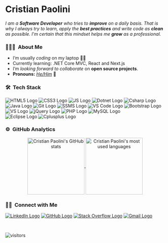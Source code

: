 # Cristian Paolini&nbsp;

<p>
  <em>
    I am a <b>Software Developer</b> who tries to <b>improve</b> on a daily basis. 
    That is why I always try to learn, apply the <b>best practices</b> and write code as <b>clean</b> as possible. 
    I'm certain that this mindset helps me <b>grow</b> as a professional.
  </em>  
</p>

### 👨🏻‍💻 &nbsp;About Me

- I’m usually *coding* on my laptop 👨‍💻
- Currently learning: .NET Core MVC, React and Next.js
- I’m *looking forward to collaborate* on **open source projects**.
- **Pronouns:** [*He/Him*](https://pronoun.is/he) 🧔

### 🛠 &nbsp;Tech Stack

<p align="left">
  <img src="https://img.shields.io/badge/-HTML5-black?logo=html5" alt="HTML5 Logo" />
  <img src="https://img.shields.io/badge/-CSS3-black?logo=css3" alt="CSS3 Logo" />
  <img src="https://img.shields.io/badge/-JavaScript-black?logo=javascript" alt="JS Logo" />
  <img src="https://img.shields.io/badge/-.NET-black?logo=dotnet" alt="Dotnet Logo" />
  <img src="https://img.shields.io/badge/-C%23-black?logo=csharp" alt="Csharp Logo" /> <br>
  <img src="https://img.shields.io/badge/-Java-black?logo=java" alt="Java Logo" />
  <img src="https://img.shields.io/badge/-Git-black?logo=git" alt="Git Logo" />
  <img src="https://img.shields.io/badge/-SQL%20Server-black?logo=microsoftsqlserver" alt="SSMS Logo" />
  <img src="https://img.shields.io/badge/-VS%20Code-black?logo=visualstudiocode" alt="VS Code Logo" /> 
  <img src="https://img.shields.io/badge/-Bootstrap-black?logo=bootstrap" alt="Bootstrap Logo" /> <br>
  <img src="https://img.shields.io/badge/-Visual%20Studio-black?logo=visualstudio" alt="VS Logo" />
  <img src="https://img.shields.io/badge/-jQuery-black?logo=jquery" alt="jQuery Logo" />
  <img src="https://img.shields.io/badge/-PHP-black?logo=php" alt="PHP Logo" />
  <img src="https://img.shields.io/badge/-MySQL-black?logo=mysql" alt="MySQL Logo" /> <br>
  <img src="https://img.shields.io/badge/-Eclipse%20IDE-black?logo=eclipse" alt="Eclipse Logo" />
  <img src="https://img.shields.io/badge/-C%2B%2B-black?logo=cplusplus" alt="Cplusplus Logo" />
</p>

### ⚙️ &nbsp;GitHub Analytics

<p align="center"><a href="https://github.com/CristianPaolini">
<img align="center" height="180em" src="https://github-readme-stats.vercel.app/api?username=cristianpaolini&count_private=true&show_icons=true&theme=dark&line_height=27" alt="Cristian Paolini's GitHub stats" />
<img align="center" height="180em" src="https://github-readme-stats.vercel.app/api/top-langs/?username=cristianpaolini&hide=asp.net&langs_count=8&layout=compact&theme=dark" alt="Cristian Paolini's most used languages" /></a>
<p>

### 🤝🏻 &nbsp;Connect with Me
<p align="left">
<a href="https://in.linkedin.com/in/cristian-paolini-44b672217" target="_blank"><img src="https://img.shields.io/badge/-LinkedIn-black?logo=linkedin" alt="LinkedIn Logo"></a>
<a href="https://github.com/CristianPaolini" target="_blank"><img src="https://img.shields.io/badge/-GitHub-black?logo=github" alt="GitHub Logo"></a>
<a href="https://stackoverflow.com/users/14266623/cristian-paolini" target="_blank"><img src="https://img.shields.io/badge/-Stack%20Overflow-black?logo=stackoverflow" alt="Stack Overflow Logo"></a>
<a href="mailto:cristianpaolini3@gmail.com" target="_blank"><img src="https://img.shields.io/badge/-Gmail-black?logo=gmail" alt="Gmail Logo"></a>
</p>


<br>


![visitors](https://visitor-badge.laobi.icu/badge?page_id=CristianPaolini&left_color=black)


<!---
CristianPaolini/CristianPaolini is a ✨ special ✨ repository because its `README.md` (this file) appears on your GitHub profile.
You can click the Preview link to take a look at your changes.
--->

